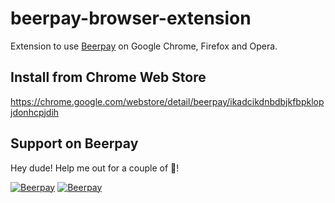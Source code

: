 # beerpay-browser-extension
Extension to use [Beerpay](https://beerpay.io) on Google Chrome, Firefox and Opera.

## Install from Chrome Web Store
https://chrome.google.com/webstore/detail/beerpay/ikadcikdnbdbjkfbpklopjdonhcpjdih

## Support on Beerpay
Hey dude! Help me out for a couple of :beers:!

[![Beerpay](https://beerpay.io/beerpay/beerpay-chrome-extension/badge.svg?style=beer-square)](https://beerpay.io/beerpay/beerpay-chrome-extension)  [![Beerpay](https://beerpay.io/beerpay/beerpay-chrome-extension/make-wish.svg?style=flat-square)](https://beerpay.io/beerpay/beerpay-chrome-extension?focus=wish)
